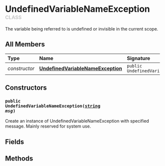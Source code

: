 # UndefinedVariableNameException <font color="#C8C8C8" size="3">CLASS</font>

The variable being referred to is undefined or invisible in the current scope.

## All Members
|**Type**|**Name**|**Signature**
|:-------|:-------|:------------
|*constructor*|<a href="#c-UndefinedVariableNameException-string"><b>UndefinedVariableNameException</b></a>|`public UndefinedVariableNameException(string)`

## Constructors
<a name="c-UndefinedVariableNameException-string"></a>
### <code>public UndefinedVariableNameException([string](../../String) *msg*)</code>
Create an instance of UndefinedVariableNameException with specified message. Mainly reserved for system use.
## Fields

## Methods
